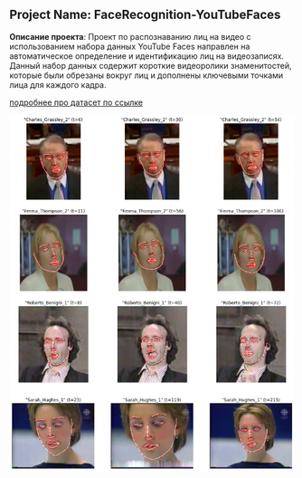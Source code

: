 ## Project Name: FaceRecognition-YouTubeFaces

**Описание проекта**:
Проект по распознаванию лиц на видео с использованием набора данных YouTube Faces направлен на автоматическое определение и идентификацию лиц на видеозаписях. Данный набор данных содержит короткие видеоролики знаменитостей, которые были обрезаны вокруг лиц и дополнены ключевыми точками лица для каждого кадра.

[подробнее про датасет по ссылке](data/YouTube_Faces_DATASET.MD)

![Проект по распознаванию лиц](assets/dataset_example_image.png)